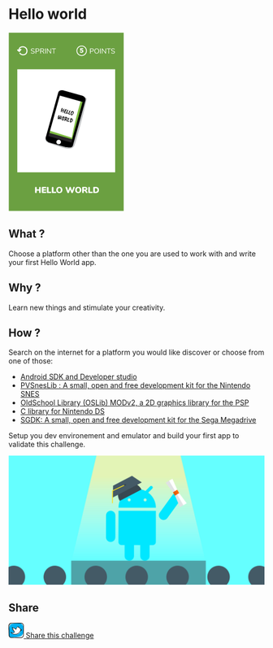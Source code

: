 # Hello world
![Hello world](images/hello-world.png)  

## What ?

Choose a platform other than the one you are used to work with and write your first Hello World app.

## Why ?

Learn new things and stimulate your creativity.

## How ?

Search on the internet for a platform you would like discover or choose from one of those:

* [Android SDK and Developer studio](https://developer.android.com/studio/)
* [PVSnesLib : A small, open and free development kit for the Nintendo SNES](https://github.com/alekmaul/pvsneslib)
* [OldSchool Library (OSLib) MODv2, a 2D graphics library for the PSP](https://github.com/dogo/oslibmodv2)
* [C library for Nintendo DS](https://libnds.devkitpro.org/)
* [SGDK: A small, open and free development kit for the Sega Megadrive](https://github.com/Stephane-D/SGDK)

Setup you dev environement and emulator and build your first app to validate this challenge.

![android-dev](./images/android_dev.png)

## Share
![Share](../images/twitter.png)[ Share this challenge](https://twitter.com/home?status=I%20have%20just%20completed%20the%20Hello%20World%20%23craft_challenges%20from%20%40agilepartner%20http://tiny.cc/bd40wy)